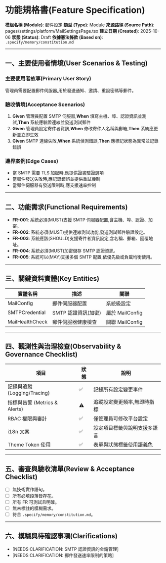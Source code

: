# 功能規格書(Feature Specification)

**模組名稱 (Module)**: 郵件設定
**類型 (Type)**: Module
**來源路徑 (Source Path)**: pages/settings/platform/MailSettingsPage.tsx
**建立日期 (Created)**: 2025-10-06
**狀態 (Status)**: Draft
**依據憲法條款 (Based on)**: `.specify/memory/constitution.md`

---

## 一、主要使用者情境(User Scenarios & Testing)

### 主要使用者故事(Primary User Story)
管理員需要配置郵件伺服器,用於發送通知、邀請、重設密碼等郵件。

### 驗收情境(Acceptance Scenarios)
1. **Given** 管理員配置 SMTP 伺服器,**When** 填寫主機、埠、認證資訊並測試,**Then** 系統應驗證連線並發送測試郵件
2. **Given** 管理員設定寄件者資訊,**When** 修改寄件人名稱與郵箱,**Then** 系統應更新並立即生效
3. **Given** SMTP 連線失敗,**When** 系統偵測錯誤,**Then** 應標記狀態為異常並記錄錯誤

### 邊界案例(Edge Cases)
- 當 SMTP 需要 TLS 加密時,應提供證書驗證選項
- 當郵件發送失敗時,應記錄錯誤並提供重試機制
- 當郵件伺服器有發送限制時,應支援速率控制

---

## 二、功能需求(Functional Requirements)

- **FR-001**: 系統必須(MUST)支援 SMTP 伺服器配置,含主機、埠、認證、加密。
- **FR-002**: 系統必須(MUST)提供連線測試功能,發送測試郵件驗證設定。
- **FR-003**: 系統應該(SHOULD)支援寄件者資訊設定,含名稱、郵箱、回覆地址。
- **FR-004**: 系統必須(MUST)加密儲存 SMTP 認證資訊。
- **FR-005**: 系統可以(MAY)支援多個 SMTP 配置,依優先級或負載均衡使用。

---

## 三、關鍵資料實體(Key Entities)
| 實體名稱 | 描述 | 關聯 |
|-----------|------|------|
| MailConfig | 郵件伺服器配置 | 系統級設定 |
| SMTPCredential | SMTP 認證資訊(加密) | 屬於 MailConfig |
| MailHealthCheck | 郵件伺服器健康檢查 | 關聯 MailConfig |

---

## 四、觀測性與治理檢查(Observability & Governance Checklist)

| 項目 | 狀態 | 說明 |
|------|------|------|
| 記錄與追蹤 (Logging/Tracing) | ✅ | 記錄所有設定變更事件 |
| 指標與告警 (Metrics & Alerts) | ⚠️ | 追蹤設定變更頻率,無即時指標 |
| RBAC 權限與審計 | ✅ | 僅管理員可修改平台設定 |
| i18n 文案 | ✅ | 設定項目標籤與說明支援多語言 |
| Theme Token 使用 | ✅ | 表單與狀態標籤使用語義色 |

---

## 五、審查與驗收清單(Review & Acceptance Checklist)

- [ ] 無技術實作語句。
- [ ] 所有必填段落皆存在。
- [ ] 所有 FR 可測試且明確。
- [ ] 無未標註的模糊需求。
- [ ] 符合 `.specify/memory/constitution.md`。

---

## 六、模糊與待確認事項(Clarifications)

- [NEEDS CLARIFICATION: SMTP 認證資訊的金鑰管理]
- [NEEDS CLARIFICATION: 郵件發送速率限制的策略]

